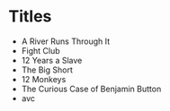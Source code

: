 # Titles

- A River Runs Through It
- Fight Club
- 12 Years a Slave
- The Big Short
- 12 Monkeys
- The Curious Case of Benjamin Button
- avc
